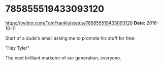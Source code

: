 # 785855519433093120
https://twitter.com/TomFrankly/status/785855519433093120
**Date:** 2016-10-11

Start of a dude's email asking me to promote his stuff for free:

"Hey Tyler"

The next brilliant marketer of our generation, everyone.
